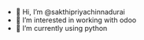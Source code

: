 - 👋 Hi, I’m @sakthipriyachinnadurai
- 👀 I’m interested in working with odoo
- 🌱 I’m currently using python


<!---
sakthipriya24/sakthipriya24 is a ✨ special ✨ repository because its `README.md` (this file) appears on your GitHub profile.
You can click the Preview link to take a look at your changes.
--->
